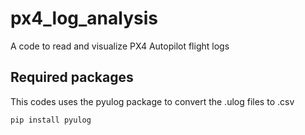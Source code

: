 # px4_log_analysis
A code to read and visualize PX4 Autopilot flight logs

## Required packages
This codes uses the pyulog package to convert the .ulog files to .csv

```bash
pip install pyulog
```





